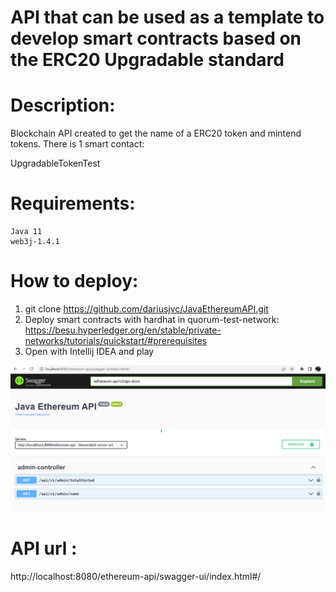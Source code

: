 # API that can be used as a template to develop smart contracts based on the ERC20 Upgradable standard

# Description:
Blockchain API created to get the name of a ERC20 token and mintend tokens.
There is 1 smart contact:

UpgradableTokenTest

# Requirements:

```shell
Java 11
web3j-1.4.1
```

# How to deploy:
1. git clone https://github.com/dariusjvc/JavaEthereumAPI.git
2. Deploy smart contracts with hardhat in quorum-test-network:
   https://besu.hyperledger.org/en/stable/private-networks/tutorials/quickstart/#prerequisites
3. Open with Intellij IDEA and play


![img.png](img.png)

# API url :
http://localhost:8080/ethereum-api/swagger-ui/index.html#/





